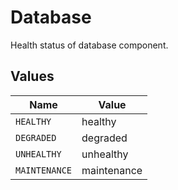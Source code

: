 # Database

Health status of database component.


## Values

| Name          | Value         |
| ------------- | ------------- |
| `HEALTHY`     | healthy       |
| `DEGRADED`    | degraded      |
| `UNHEALTHY`   | unhealthy     |
| `MAINTENANCE` | maintenance   |